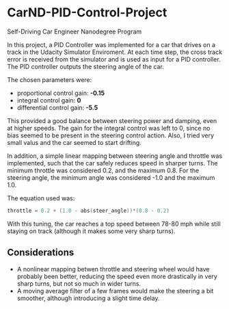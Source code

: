 # CarND-PID-Control-Project
Self-Driving Car Engineer Nanodegree Program

In this project, a PID Controller was implemented for a car that drives on a track in the Udacity Simulator Enviroment. At each time step, the cross track error is received from the simulator and is used as input for a PID controller. The PID controller outputs the steering angle of the car. 

The chosen parameters were: 

* proportional control gain: **-0.15**
* integral control gain: **0**
* differential control gain: **-5.5**

This provided a good balance between steering power and damping, even at higher speeds. The gain for the integral control was left to 0, since no bias seemed to be present in the steering control action. Also, I tried very small valus and the car seemed to start drifting. 

In addition, a simple linear mapping between steering angle and throttle was implemented, such that the car safely reduces speed in sharper turns. 
The minimum throttle was considered 0.2, and the maximum 0.8. For the steering angle, the minimum angle was considered -1.0 and the maximum 1.0.

The equation used was:
```c
throttle = 0.2 + (1.0 - abs(steer_angle))*(0.8 - 0.2)
```

With this tuning, the car reaches a top speed between 78-80 mph while still staying on track (although it makes some very sharp turns). 

## Considerations
* A nonlinear mapping betwen throttle and steering wheel would have probably been better, reducing the speed even more drastically in very sharp turns, but not so much in wider turns. 
* A moving average filter of a few frames would make the steering a bit smoother, although introducing a slight time delay.

